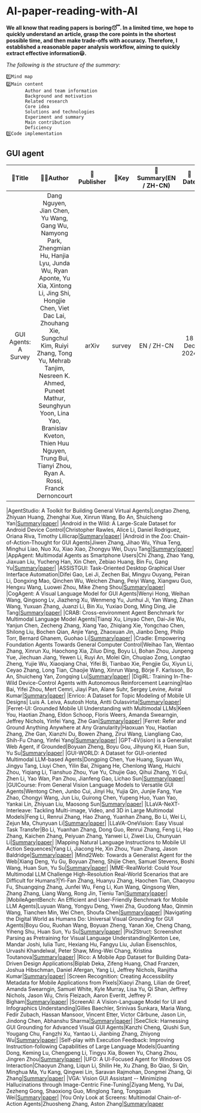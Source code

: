 # AI-paper-reading-with-AI

**We all know that reading papers is boring😴. In a limited time, we hope to quickly understand an article, grasp the core points in the shortest possible time, and then make trade-offs with accuracy. Therefore, I established a reasonable paper analysis workflow, aiming to quickly extract effective information😃.**

*The following is the structure of the summary:*

```
1️⃣Mind map
2️⃣Main content
       Author and team information
       Background and motivation
       Related research
       Core idea
       Solutions and technologies
       Experiment and summary
       Main contribution
       Deficiency
3️⃣Code implementation
```

## GUI agent
|📄Title|👨‍💻Author|📑Publisher|🔑Key|📖Summary(EN / ZH-CN)|📅Date|🔗Links|
|:-----:|:-------:|:---------:|:----:|:-------------------:|:-----:|:-----:|
|GUI Agents: A Survey|Dang Nguyen, Jian Chen, Yu Wang, Gang Wu, Namyong Park, Zhengmian Hu, Hanjia Lyu, Junda Wu, Ryan Aponte, Yu Xia, Xintong Li, Jing Shi, Hongjie Chen, Viet Dac Lai, Zhouhang Xie, Sungchul Kim, Ruiyi Zhang, Tong Yu, Mehrab Tanjim, Nesreen K. Ahmed, Puneet Mathur, Seunghyun Yoon, Lina Yao, Branislav Kveton, Thien Huu Nguyen, Trung Bui, Tianyi Zhou, Ryan A. Rossi, Franck Dernoncourt|arXiv|survey|EN / ZH-CN|18 Dec 2024|[paper](https://arxiv.org/abs/2412.13501)|

|AgentStudio: A Toolkit for Building General Virtual Agents|Longtao Zheng, Zhiyuan Huang, Zhenghai Xue, Xinrun Wang, Bo An, Shuicheng Yan|[Summary](/Summary/AgentStudio-A-Toolkit-for-Building-General-Virtual-Agents.md)|[paper](https://arxiv.org/abs/2403.17918)|
|Android in the Wild: A Large-Scale Dataset for Android Device Control|Christopher Rawles, Alice Li, Daniel Rodriguez, Oriana Riva, Timothy Lillicrap|[Summary](/Summary/Android-in-the-Wild-A-Large-Scale-Dataset-for-Android-Device-Control.md)|[paper](https://arxiv.org/abs/2307.10088)|
|Android in the Zoo: Chain-of-Action-Thought for GUI Agents|Jiwen Zhang, Jihao Wu, Yihua Teng, Minghui Liao, Nuo Xu, Xiao Xiao, Zhongyu Wei, Duyu Tang|[Summary](/Summary/Android-in-the-Zoo-Chain-of-Action-Thought-for-GUI-Agents.md)|[paper](https://arxiv.org/abs/2403.02713)|
|AppAgent: Multimodal Agents as Smartphone Users|Chi Zhang, Zhao Yang, Jiaxuan Liu, Yucheng Han, Xin Chen, Zebiao Huang, Bin Fu, Gang Yu|[Summary](/Summary/AppAgent-Multimodal-Agents-as-Smartphone-Users.md)|[paper](https://arxiv.org/abs/2312.13771)|
|ASSISTGUI: Task-Oriented Desktop Graphical User Interface Automation|Difei Gao, Lei Ji, Zechen Bai, Mingyu Ouyang, Peiran Li, Dongxing Mao, Qinchen Wu, Weichen Zhang, Peiyi Wang, Xiangwu Guo, Hengxu Wang, Luowei Zhou, Mike Zheng Shou|[Summary](Summary/ASSISTGUI-Task-Oriented-Desktop-Graphical-User-Interface-Automation.md)|[paper](https://arxiv.org/abs/2312.13108)|
|CogAgent: A Visual Language Model for GUI Agents|Wenyi Hong, Weihan Wang, Qingsong Lv, Jiazheng Xu, Wenmeng Yu, Junhui Ji, Yan Wang, Zihan Wang, Yuxuan Zhang, Juanzi Li, Bin Xu, Yuxiao Dong, Ming Ding, Jie Tang|[Summary](/Summary/CogAgent-A-Visual-Language-Model-for-GUI-Agents.md)|[paper](https://arxiv.org/abs/2312.08914)|
|CRAB: Cross-environment Agent Benchmark for Multimodal Language Model Agents|Tianqi Xu, Linyao Chen, Dai-Jie Wu, Yanjun Chen, Zecheng Zhang, Xiang Yao, Zhiqiang Xie, Yongchao Chen, Shilong Liu, Bochen Qian, Anjie Yang, Zhaoxuan Jin, Jianbo Deng, Philip Torr, Bernard Ghanem, Guohao Li|[Summary](/Summary/CRAB-Cross-environment-Agent-Benchmark-for-Multimodal-Language-Model-Agents.md)|[paper](https://arxiv.org/abs/2407.01511)|
|Cradle: Empowering Foundation Agents Towards General Computer Control|Weihao Tan, Wentao Zhang, Xinrun Xu, Haochong Xia, Ziluo Ding, Boyu Li, Bohan Zhou, Junpeng Yue, Jiechuan Jiang, Yewen Li, Ruyi An, Molei Qin, Chuqiao Zong, Longtao Zheng, Yujie Wu, Xiaoqiang Chai, Yifei Bi, Tianbao Xie, Pengjie Gu, Xiyun Li, Ceyao Zhang, Long Tian, Chaojie Wang, Xinrun Wang, Börje F. Karlsson, Bo An, Shuicheng Yan, Zongqing Lu|[Summary](/Summary/Cradle-Empowering-Foundation-Agents-Towards-General-Computer-Control.md)|[paper](https://arxiv.org/abs/2403.03186)|
|DigiRL: Training In-The-Wild Device-Control Agents with Autonomous Reinforcement Learning|Hao Bai, Yifei Zhou, Mert Cemri, Jiayi Pan, Alane Suhr, Sergey Levine, Aviral Kumar|[Summary](/Summary/DigiRL-Training-In-The-Wild-Device-Control-Agents-with-Autonomous-Reinforcement-Learning.md)|[paper](https://arxiv.org/abs/2406.11896)|
|Enrico: A Dataset for Topic Modeling of Mobile UI Designs| Luis A. Leiva, Asutosh Hota, Antti Oulasvirta|[Summary](/Summary/Enrico-A-Dataset-for-Topic-Modeling-of-Mobile-UI-Designs.md)|[paper](https://dl.acm.org/doi/10.1145/3406324.3410710)|
|Ferret-UI: Grounded Mobile UI Understanding with Multimodal LLMs|Keen You, Haotian Zhang, Eldon Schoop, Floris Weers, Amanda Swearngin, Jeffrey Nichols, Yinfei Yang, Zhe Gan|[Summary](/Summary/Ferret-UI-Grounded-Mobile-UI-Understanding-with-Multimodal-LLMs.md)|[paper](https://arxiv.org/abs/2404.05719)|
|Ferret: Refer and Ground Anything Anywhere at Any Granularity|Haoxuan You, Haotian Zhang, Zhe Gan, Xianzhi Du, Bowen Zhang, Zirui Wang, Liangliang Cao, Shih-Fu Chang, Yinfei Yang|[Summary](Summary/Ferret-Refer-and-Ground-Anything-Anywhere-at-Any-Granularity.md)|[paper](https://arxiv.org/abs/2310.07704)|
|GPT-4V(ision) is a Generalist Web Agent, if Grounded|Boyuan Zheng, Boyu Gou, Jihyung Kil, Huan Sun, Yu Su|[Summary](/Summary/GPT-4V(ision)-is-a-Generalist-Web-Agent-if-Grounded.md)|[paper](https://arxiv.org/abs/2401.01614)|
|GUI-WORLD: A Dataset for GUI-oriented Multimodal LLM-based Agents|Dongping Chen, Yue Huang, Siyuan Wu, Jingyu Tang, Liuyi Chen, Yilin Bai, Zhigang He, Chenlong Wang, Huichi Zhou, Yiqiang Li, Tianshuo Zhou, Yue Yu, Chujie Gao, Qihui Zhang, Yi Gui, Zhen Li, Yao Wan, Pan Zhou, Jianfeng Gao, Lichao Sun|[Summary](/Summary/GUI-WORLD-A-Dataset-for-GUI-oriented-Multimodal-LLM-based-Agents.md)|[paper](https://arxiv.org/abs/2406.10819)|
|GUICourse: From General Vision Language Models to Versatile GUI Agents|Wentong Chen, Junbo Cui, Jinyi Hu, Yujia Qin, Junjie Fang, Yue Zhao, Chongyi Wang, Jun Liu, Guirong Chen, Yupeng Huo, Yuan Yao, Yankai Lin, Zhiyuan Liu, Maosong Sun|[Summary](/Summary/GUICourse-From-General-Vision-Language-Models-to-Versatile-GUI-Agents.md)|[paper](https://arxiv.org/abs/2406.11317)|
|LLaVA-NeXT-Interleave: Tackling Multi-image, Video, and 3D in Large Multimodal Models|Feng Li, Renrui Zhang, Hao Zhang, Yuanhan Zhang, Bo Li, Wei Li, Zejun Ma, Chunyuan Li|[Summary](/Summary/LLaVA-NeXT-Interleave-Tackling-Multi-image-Video-and-3D-in-Large-Multimodal-Models.md)|[paper](https://arxiv.org/abs/2407.07895)|
|LLaVA-OneVision: Easy Visual Task Transfer|Bo Li, Yuanhan Zhang, Dong Guo, Renrui Zhang, Feng Li, Hao Zhang, Kaichen Zhang, Peiyuan Zhang, Yanwei Li, Ziwei Liu, Chunyuan Li|[Summary](/Summary/LLaVA-OneVision-Easy-Visual-Task-Transfer.md)|[paper](https://arxiv.org/abs/2408.03326)|
|Mapping Natural Language Instructions to Mobile UI Action Sequences|Yang Li, Jiacong He, Xin Zhou, Yuan Zhang, Jason Baldridge|[Summary](/Summary/Mapping-Natural-Language-Instructions-to-Mobile-UI-Action-Sequences.md)|[paper](https://arxiv.org/abs/2005.03776)|
|Mind2Web: Towards a Generalist Agent for the Web|Xiang Deng, Yu Gu, Boyuan Zheng, Shijie Chen, Samuel Stevens, Boshi Wang, Huan Sun, Yu Su|[Summary](/Summary/Mind2Web-Towards-a-Generalist-Agent-for-the-Web.md)|[paper](https://arxiv.org/abs/2306.06070)|
|MME-RealWorld: Could Your Multimodal LLM Challenge High-Resolution Real-World Scenarios that are Difficult for Humans?|Yi-Fan Zhang, Huanyu Zhang, Haochen Tian, Chaoyou Fu, Shuangqing Zhang, Junfei Wu, Feng Li, Kun Wang, Qingsong Wen, Zhang Zhang, Liang Wang, Rong Jin, Tieniu Tan|[Summary](/Summary/MME-RealWorld-Could-Your-Multimodal-LLM-Challenge-High-Resolution-Real-World-Scenarios-that-are-Difficult-for-Humans.md)|[paper](https://arxiv.org/abs/2408.13257)|
|MobileAgentBench: An Efficient and User-Friendly Benchmark for Mobile LLM Agents|Luyuan Wang, Yongyu Deng, Yiwei Zha, Guodong Mao, Qinmin Wang, Tianchen Min, Wei Chen, Shoufa Chen|[Summary](/Summary/MobileAgentBench-An-Efficient-and-User-Friendly-Benchmark-for-Mobile-LLM-Agents.md)|[paper](https://arxiv.org/abs/2406.08184)|
|Navigating the Digital World as Humans Do: Universal Visual Grounding for GUI Agents|Boyu Gou, Ruohan Wang, Boyuan Zheng, Yanan Xie, Cheng Chang, Yiheng Shu, Huan Sun, Yu Su|[Summary](/Summary/Navigating-the-Digital-World-as-Humans-Do-Universal-Visual-Grounding-for-GUI-Agents.md)|[paper](https://arxiv.org/abs/2410.05243)|
|Pix2Struct: Screenshot Parsing as Pretraining for Visual Language Understanding|Kenton Lee, Mandar Joshi, Iulia Turc, Hexiang Hu, Fangyu Liu, Julian Eisenschlos, Urvashi Khandelwal, Peter Shaw, Ming-Wei Chang, Kristina Toutanova|[Summary](/Summary/Pix2Struct-Screenshot-Parsing-as-Pretraining-for-Visual-Language-Understanding.md)|[paper](https://arxiv.org/abs/2210.03347)|
|Rico: A Mobile App Dataset for Building Data-Driven Design Applications|Biplab Deka, Zifeng Huang, Chad Franzen, Joshua Hibschman,  Daniel Afergan, Yang Li, Jeffrey Nichols, Ranjitha Kumar|[Summary](/Summary/Rico-A-Mobile-App-Dataset-for-Building-Data-Driven-Design-Applications.md)|[paper](https://dl.acm.org/doi/10.1145/3126594.3126651)|
|Screen Recognition: Creating Accessibility Metadata for Mobile Applications from Pixels|Xiaoyi Zhang, Lilian de Greef, Amanda Swearngin, Samuel White, Kyle Murray, Lisa Yu, Qi Shan, Jeffrey Nichols, Jason Wu, Chris Fleizach, Aaron Everitt, Jeffrey P. Bigham|[Summary](/Summary/Screen-Recognition-Creating-Accessibility-Metadata-for-Mobile-Applications-from-Pixels.md)|[paper](https://arxiv.org/abs/2101.04893)|
|ScreenAI: A Vision-Language Model for UI and Infographics Understanding|Gilles Baechler, Srinivas Sunkara, Maria Wang, Fedir Zubach, Hassan Mansoor, Vincent Etter, Victor Cărbune, Jason Lin, Jindong Chen, Abhanshu Sharma|[Summary](/Summary/ScreenAI-A-Vision-Language-Model-for-UI-and-Infographics-Understanding.md)|[paper](https://arxiv.org/abs/2402.04615)|
|SeeClick: Harnessing GUI Grounding for Advanced Visual GUI Agents|Kanzhi Cheng, Qiushi Sun, Yougang Chu, Fangzhi Xu, Yantao Li, Jianbing Zhang, Zhiyong Wu|[Summary](/Summary/SeeClick-Harnessing-GUI-Grounding-for-Advanced-Visual-GUI-Agents.md)|[paper](https://arxiv.org/abs/2401.10935)|
|Self-play with Execution Feedback: Improving Instruction-following Capabilities of Large Language Models|Guanting Dong, Keming Lu, Chengpeng Li, Tingyu Xia, Bowen Yu, Chang Zhou, Jingren Zhou|[Summary](/Summary/Self-play-with-Execution-Feedback-Improving-Instruction-following-Capabilities-of-Large-Language-Models.md)|[paper](https://arxiv.org/abs/2406.13542)|
|UFO: A UI-Focused Agent for Windows OS Interaction|Chaoyun Zhang, Liqun Li, Shilin He, Xu Zhang, Bo Qiao, Si Qin, Minghua Ma, Yu Kang, Qingwei Lin, Saravan Rajmohan, Dongmei Zhang, Qi Zhang|[Summary](/Summary/UFO-A-UI-Focused-Agent-for-Windows-OS-Interaction.md)|[paper](https://arxiv.org/abs/2402.07939)|
|VGA: Vision GUI Assistant -- Minimizing Hallucinations through Image-Centric Fine-Tuning|Ziyang Meng, Yu Dai, Zezheng Gong, Shaoxiong Guo, Minglong Tang, Tongquan Wei|[Summary](/Summary/VGA-Vision-GUI-Assistant-Minimizing-Hallucinations-through-Image-Centric-Fine-Tuning.md)|[paper](https://arxiv.org/abs/2406.14056)|
|You Only Look at Screens: Multimodal Chain-of-Action Agents|Zhuosheng Zhang, Aston Zhang|[Summary](/Summary/You-Only-Look-at-Screens-Multimodal-Chain-of-Action-Agents.md)|[paper](https://arxiv.org/abs/2309.11436)

















 
 
